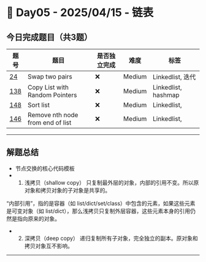 
# 📅 Day05 - 2025/04/15 - 链表

## 今日完成题目（共3题）

| 题号 | 题目 | 是否独立完成 | 难度 | 标签 |
|------|------|----------------|------|------|
| [24](https://leetcode.cn/problems/swap-nodes-in-pairs/description/) |Swap two pairs | ❌ | Medium | Linkedlist, 迭代|
| [138](https://leetcode.cn/problems/copy-list-with-random-pointer/description/) |Copy List with Random Pointers| ❌ |  Medium | Linkedlist, hashmap|
| [148](https://leetcode.cn/problems/sort-list/description/) |Sort list| ❌ | Medium | Linkedlist, |
| [146](https://leetcode.cn/problems/remove-nth-node-from-end-of-list/) |Remove nth node from end of list| ❌ | Medium | Linkedlist, |


---

## 解题总结

- 节点交换的核心代码模板
- 1. 浅拷贝（shallow copy）
只复制最外层的对象，内部的引用不变。所以原对象和拷贝对象的子对象是共享的。

“内部引用”，指的是容器（如 list/dict/set/class）中包含的元素，如果这些元素是可变对象（如 list/dict），那么浅拷贝只复制外层容器，这些元素本身的引用仍然是指向原来的对象。

- 2. 深拷贝（deep copy）
递归复制所有子对象，完全独立的副本。原对象和拷贝对象互不影响。

---


